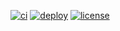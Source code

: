 [![ci](https://github.com/kbujari/kleidi.ca/actions/workflows/ci.yml/badge.svg)](https://github.com/kbujari/kleidi.ca/actions/workflows/ci.yml)
[![deploy](https://github.com/kbujari/kleidi.ca/actions/workflows/deploy.yml/badge.svg)](https://github.com/kbujari/kleidi.ca/actions/workflows/deploy.yml)
[![license](https://img.shields.io/github/license/kbujari/kleidi.ca)](https://opensource.org/licenses/MIT)

